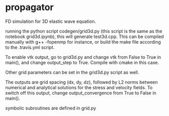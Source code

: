 # propagator

FD simulation for 3D elastic wave equation.

running the python script codegen/grid3d.py (this script is the same as the notebook grid3d.ipynb), this will generate test3d.cpp. This can be compiled manually with g++ -fopenmp for instance, or build the make file according to the .travis.yml script.

To enable vtk output, go to grid3d.py and change vtk from False to True in main(), and change output_step to True. Compile with cmake in this case.

Other grid parameters can be set in the grid3d.py script as well.

The outputs are grid spacing (dx, dy, dz), followed by L2 norms between numerical and analytical solutions for the stress and velocity fields. To switch off this output, change output_convergence from True to False in main().

symbolic subroutines are defined in grid.py
